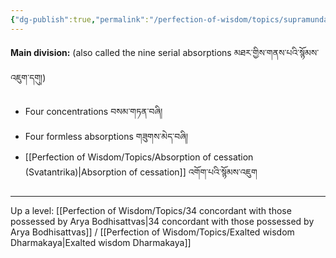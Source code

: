 ```yaml
---
{"dg-publish":true,"permalink":"/perfection-of-wisdom/topics/supramundane-paths/"}
---
```


**Main division:** (also called the nine serial absorptions མཐར་གྱིས་གནས་པའི་སྙོམས་འཇུག་དགུ།)
- Four concentrations བསམ་གཏན་བཞི།
- Four formless absorptions གཟུགས་མེད་བཞི།
- [[Perfection of Wisdom/Topics/Absorption of cessation (Svatantrika)\|Absorption of cessation]] འགོག་པའི་སྙོམས་འཇུག

---
Up a level: [[Perfection of Wisdom/Topics/34 concordant with those possessed by Arya Bodhisattvas\|34 concordant with those possessed by Arya Bodhisattvas]] / [[Perfection of Wisdom/Topics/Exalted wisdom Dharmakaya\|Exalted wisdom Dharmakaya]]

